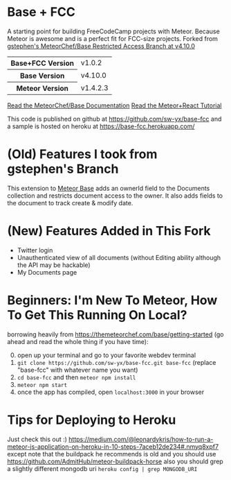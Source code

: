 # Base + FCC
A starting point for building FreeCodeCamp projects with Meteor. Because Meteor is awesome and is a perfect fit for FCC-size projects. Forked from [gstephen's MeteorChef/Base Restricted Access Branch at v4.10.0](https://github.com/rgstephens/base/tree/extendDoc)

<table>
  <tbody>
    <tr>
      <th>Base+FCC Version</th>
      <td>v1.0.2</td>
    </tr>
    <tr>
      <th>Base Version</th>
      <td>v4.10.0</td>
    </tr>
    <tr>
      <th>Meteor Version</th>
      <td>v1.4.2.3</td>
    </tr>
  </tbody>
</table>

[Read the MeteorChef/Base Documentation](http://themeteorchef.com/base)
[Read the Meteor+React Tutorial](https://www.meteor.com/tutorials/react/creating-an-app)

This code is published on github at <https://github.com/sw-yx/base-fcc> and a sample is hosted on heroku at <https://base-fcc.herokuapp.com/>

# (Old) Features I took from gstephen's Branch

This extension to [Meteor Base](http://themeteorchef.com/base) adds an ownerId field to the Documents collection and restricts document access to the owner. It also adds fields to the document to track create & modify date.

# (New) Features Added in This Fork

- Twitter login
- Unauthenticated view of all documents (without Editing ability although the API may be hackable)
- My Documents page

# Beginners: I'm New To Meteor, How To Get This Running On Local?

borrowing heavily from <https://themeteorchef.com/base/getting-started> (go ahead and read the whole thing if you have time):

0. open up your terminal and go to your favorite webdev terminal
1. `git clone https://github.com/sw-yx/base-fcc.git base-fcc` (replace "base-fcc" with whatever name you want)
2. `cd base-fcc` and then `meteor npm install`
3. `meteor npm start`
4. once the app has compiled, open `localhost:3000` in your browser

# Tips for Deploying to Heroku

Just check this out :) <https://medium.com/@leonardykris/how-to-run-a-meteor-js-application-on-heroku-in-10-steps-7aceb12de234#.nmyq8xpf7> 
except note that the buildpack he recommends is old and you should use <https://github.com/AdmitHub/meteor-buildpack-horse>
also you should grep a slightly different mongodb uri `heroku config | grep MONGODB_URI`